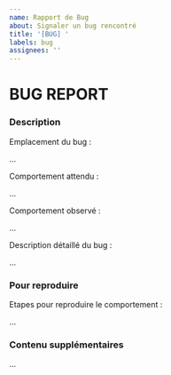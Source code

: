```yaml
---
name: Rapport de Bug
about: Signaler un bug rencontré
title: '[BUG] '
labels: bug
assignees: ''
---
```


# BUG REPORT

### Description

Emplacement du bug :

...

Comportement attendu :

...

Comportement observé :

...

Description détaillé du bug :

...

### Pour reproduire
Etapes pour reproduire le comportement :


...

### Contenu supplémentaires
...
